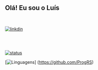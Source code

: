 ##

## Olá! Eu sou o Luís 

<br>

[![linkdin](https://img.shields.io/badge/LinkedIn-0077B5?style=for-the-badge&logo=linkedin&logoColor=white)](https://www.linkedin.com/in/lu%C3%ADs-fernando-trindade-8a1a66106/)


<br><br>

[![status](https://github-readme-stats.vercel.app/api?username=ProgRS&show_icons=true&theme=algolia&include_all_commits=true&count_private=true)](./README.md)

[![Linguagens](https://github-readme-stats.vercel.app/api/top-langs/?username=ProgRS&custom_title=Tecnologias)]
  (https://github.com/ProgRS)










<!--
**ProgRS/ProgRS** is a ✨ _special_ ✨ repository because its `README.md` (this file) appears on your GitHub profile.

Here are some ideas to get you started:

- 🔭 I’m currently working on ...
- 🌱 I’m currently learning ...
- 👯 I’m looking to collaborate on ...
- 🤔 I’m looking for help with ...
- 💬 Ask me about ...
- 📫 How to reach me: ...
- 😄 Pronouns: ...
- ⚡ Fun fact: ...
-->
